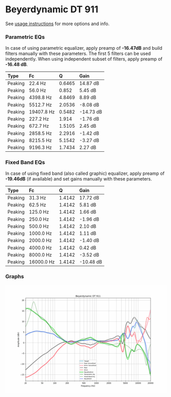 # Beyerdynamic DT 911
See [usage instructions](https://github.com/jaakkopasanen/AutoEq#usage) for more options and info.

### Parametric EQs
In case of using parametric equalizer, apply preamp of **-16.47dB** and build filters manually
with these parameters. The first 5 filters can be used independently.
When using independent subset of filters, apply preamp of **-16.48 dB**.

| Type    | Fc         |      Q | Gain      |
|:--------|:-----------|:-------|:----------|
| Peaking | 22.4 Hz    | 0.6465 | 14.87 dB  |
| Peaking | 56.0 Hz    | 0.852  | 5.45 dB   |
| Peaking | 4398.8 Hz  | 4.8469 | 8.89 dB   |
| Peaking | 5512.7 Hz  | 2.0536 | -8.08 dB  |
| Peaking | 19407.8 Hz | 0.5482 | -14.73 dB |
| Peaking | 227.2 Hz   | 1.914  | -1.76 dB  |
| Peaking | 672.7 Hz   | 1.5105 | 2.45 dB   |
| Peaking | 2858.5 Hz  | 2.2916 | -1.42 dB  |
| Peaking | 8215.5 Hz  | 5.1542 | -3.27 dB  |
| Peaking | 9196.3 Hz  | 1.7434 | 2.27 dB   |

### Fixed Band EQs
In case of using fixed band (also called graphic) equalizer, apply preamp of **-19.46dB**
(if available) and set gains manually with these parameters.

| Type    | Fc         |      Q | Gain      |
|:--------|:-----------|:-------|:----------|
| Peaking | 31.3 Hz    | 1.4142 | 17.72 dB  |
| Peaking | 62.5 Hz    | 1.4142 | 5.81 dB   |
| Peaking | 125.0 Hz   | 1.4142 | 1.66 dB   |
| Peaking | 250.0 Hz   | 1.4142 | -1.96 dB  |
| Peaking | 500.0 Hz   | 1.4142 | 2.10 dB   |
| Peaking | 1000.0 Hz  | 1.4142 | 1.11 dB   |
| Peaking | 2000.0 Hz  | 1.4142 | -1.40 dB  |
| Peaking | 4000.0 Hz  | 1.4142 | 0.42 dB   |
| Peaking | 8000.0 Hz  | 1.4142 | -3.52 dB  |
| Peaking | 16000.0 Hz | 1.4142 | -10.48 dB |

### Graphs
![](./Beyerdynamic%20DT%20911.png)